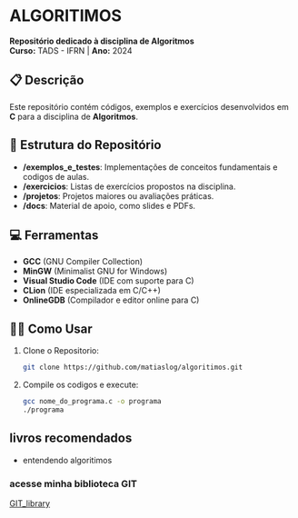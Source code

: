 # ALGORITIMOS 

**Repositório dedicado à disciplina de Algoritmos**  
**Curso:** TADS - IFRN | **Ano:** 2024  

## 📋 Descrição  
Este repositório contém códigos, exemplos e exercícios desenvolvidos em **C** para a disciplina de **Algoritmos**.

## 📂 Estrutura do Repositório  
- **/exemplos_e_testes**: Implementações de conceitos fundamentais e codigos de aulas.  
- **/exercicios**: Listas de exercícios propostos na disciplina.  
- **/projetos**: Projetos maiores ou avaliações práticas.  
- **/docs**: Material de apoio, como slides e PDFs.  

## 💻 Ferramentas 
- **GCC** (GNU Compiler Collection)
- **MinGW** (Minimalist GNU for Windows)
- **Visual Studio Code** (IDE com suporte para C)  
- **CLion** (IDE especializada em C/C++)  
- **OnlineGDB** (Compilador e editor online para C)

## 🧑‍🎓 Como Usar
1. Clone o Repositorio:  
   ```bash
   git clone https://github.com/matiaslog/algoritimos.git
   
2. Compile os codigos e execute:
   ```bash
   gcc nome_do_programa.c -o programa
   ./programa

## livros recomendados
- entendendo algoritimos

### acesse minha biblioteca GIT
[GIT_library](https://github.com/matiaslog/GIT_Library.git)

